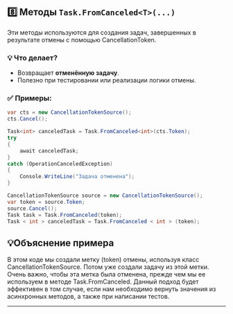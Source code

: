 ## 8️⃣ Методы `Task.FromCanceled<T>(...)`

Эти методы используются для создания задач, завершенных в  результате 
отмены с помощью CancellationToken.
### 💡 Что делает?
- Возвращает **отменённую задачу**.
- Полезно при тестировании или реализации логики отмены.

### ✅ Примеры:
```csharp
var cts = new CancellationTokenSource();
cts.Cancel();

Task<int> canceledTask = Task.FromCanceled<int>(cts.Token);
try
{
    await canceledTask;
}
catch (OperationCanceledException)
{
    Console.WriteLine("Задача отменена");
}
```

```csharp
CancellationTokenSource source = new CancellationTokenSource();
var token = source.Token;
source.Cancel();
Task task = Task.FromCanceled(token);
Task < int > canceledTask = Task.FromCanceled < int > (token);
```

## 💡Объяснение примера

В этом коде мы создали метку (token) отмены, используя класс CancellationTokenSource. Потом уже создали задачу из этой метки. Очень важно, чтобы эта метка была отменена, прежде чем мы ее используем в методе Task.FromCanceled. Данный подход будет эффективен в том случае, если нам необходимо вернуть значения из асинхронных методов, а также при написании тестов.

---
